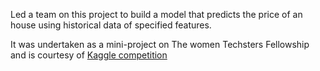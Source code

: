 Led a team on this project to build a model that predicts the price of an house using historical data of specified features. 

It was undertaken as a mini-project on The women Techsters Fellowship and is courtesy of [Kaggle competition](https://www.kaggle.com/competitions/house-prices-advanced-regression-techniques/overview) 
